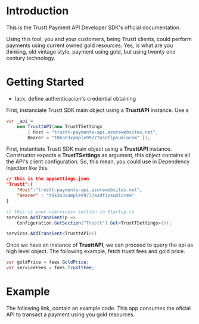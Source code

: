 # Introduction 

This is the Trustt Payment API Developer SDK's official documentation.

Using this tool, you and your customers, being Trustt clients, could perform payments using current owned gold resources. Yes, is what are you thinking, old vintage style, payment using gold, but using twenty one century technology.

# Getting Started

- lack, define authenticacion's credential obtaining

First, instanciate Trustt SDK main object using a **TrusttAPI** instance. Use a 

```C#
var _api = 
    new TrusttAPI(new TrustTSettings
        { Host = "trustt-payments-api.azurewebsites.net",
        Bearer = "t0k3n3xample99777asdfipsumlorem" });
```

First, instantiate Trustt SDK main object using a **TrusttAPI** instance. Constructor expects a **TrustTSettings** as argument, this object contains all the API's client configuration. So, this mean, you could use in Dependency Injection like this.

```json appsetting.json
// this is the appsettings.json
"Trustt":{
    "Host":"trustt-payments-api.azurewebsites.net",
    "Bearer" : "t0k3n3xample99777asdfipsumlorem"
}
```

```C# 
// this is your «services» section in Startup.cs
services.AddTransient(p =>
    Configuration.GetSection("Trustt").Get<TrustTSettings>());

services.AddTransient<TrusttAPI>()
```

Once we have an instance of **TrusttAPI**, we can proceed to query the api as high level object. The following example, fetch trustt fees and gold price.

```C#
var goldPrice = fees.GoldPrice;
var serviceFees = fees.TrusttFee;
```




# Example

The following link, contain an example code. This app consumes the oficial API to transact a payment using you gold resources.